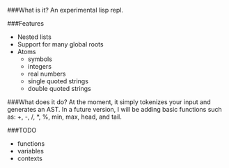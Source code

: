 ###What is it?
An experimental lisp repl.

###Features
 * Nested lists
 * Support for many global roots
 * Atoms
   - symbols
   - integers
   - real numbers
   - single quoted strings
   - double quoted strings

###What does it do?
At the moment, it simply tokenizes your input and generates an AST. In a future version, I will be adding basic functions such as: +, -, /, *, %, min, max, head, and tail.

###TODO
 * functions
 * variables
 * contexts
